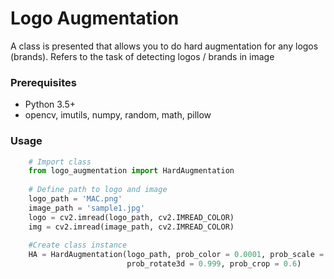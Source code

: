 # Logo Augmentation
A class is presented that allows you to do hard augmentation for any logos (brands). Refers to the task of detecting logos / brands in image
### Prerequisites
* Python 3.5+
* opencv, imutils, numpy, random, math, pillow
### Usage
```python
    # Import class
    from logo_augmentation import HardAugmentation
    
    # Define path to logo and image
    logo_path = 'MAC.png'
    image_path = 'sample1.jpg'
    logo = cv2.imread(logo_path, cv2.IMREAD_COLOR)
    img = cv2.imread(image_path, cv2.IMREAD_COLOR)
    
    #Сreate class instance
    HA = HardAugmentation(logo_path, prob_color = 0.0001, prob_scale = 0.6, prob_rotate = 0.99, 
                          prob_rotate3d = 0.999, prob_crop = 0.6)
    
    
```
